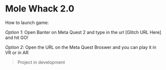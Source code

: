 # Mole Whack 2.0

How to launch game:

*Option 1*:
Open Banter on Meta Quest 2 and type in the url [Glitch URL Here] and hit GO!

*Option 2*:
Open the URL on the Meta Quest Broswer and you can play it in VR or in AR


> Project in development
